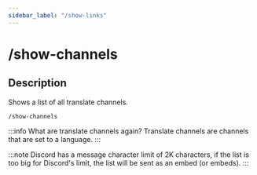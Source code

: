 ```yaml
---
sidebar_label: "/show-links"
---
```


# /show-channels

## Description

Shows a list of all translate channels.

```command
/show-channels
```

:::info What are translate channels again?
Translate channels are channels that are set to a language.
:::

:::note
Discord has a message character limit of 2K characters, if the list is too big for Discord's limit, the list will be sent as an embed (or embeds).
:::
